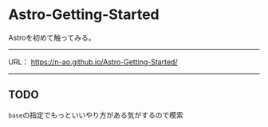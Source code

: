 # Astro-Getting-Started
Astroを初めて触ってみる。

---
URL：
https://n-ao.github.io/Astro-Getting-Started/

--- 
## TODO
`base`の指定でもっといいやり方がある気がするので模索

